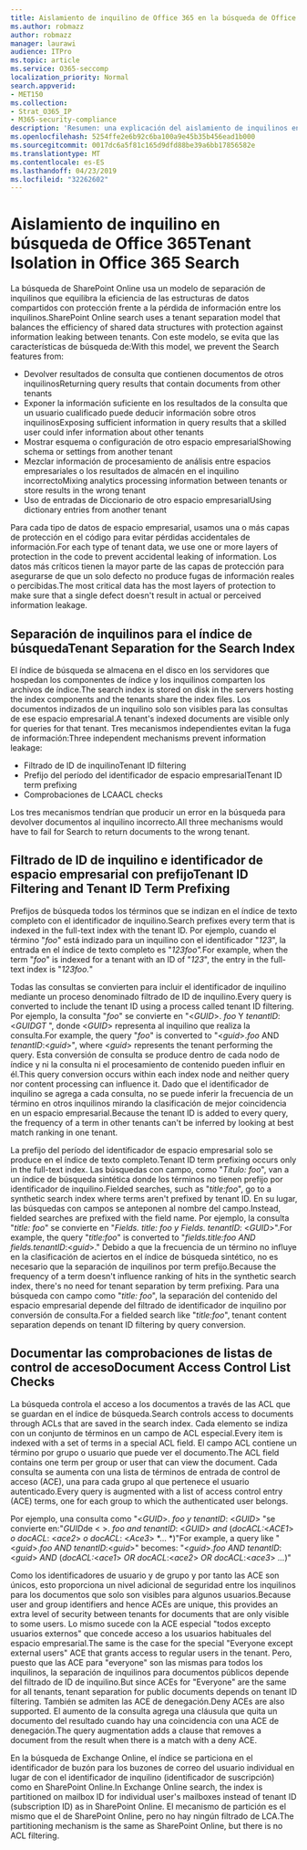 ```yaml
---
title: Aislamiento de inquilino de Office 365 en la búsqueda de Office 365
ms.author: robmazz
author: robmazz
manager: laurawi
audience: ITPro
ms.topic: article
ms.service: O365-seccomp
localization_priority: Normal
search.appverid:
- MET150
ms.collection:
- Strat_O365_IP
- M365-security-compliance
description: 'Resumen: una explicación del aislamiento de inquilinos en Office 365 Search.'
ms.openlocfilehash: 5254ffe2e6b92c6ba100a9e45b35b456ead1b000
ms.sourcegitcommit: 0017dc6a5f81c165d9dfd88be39a6bb17856582e
ms.translationtype: MT
ms.contentlocale: es-ES
ms.lasthandoff: 04/23/2019
ms.locfileid: "32262602"
---
```

# <a name="tenant-isolation-in-office-365-search"></a><span data-ttu-id="d5ca9-103">Aislamiento de inquilino en búsqueda de Office 365</span><span class="sxs-lookup"><span data-stu-id="d5ca9-103">Tenant Isolation in Office 365 Search</span></span>
<span data-ttu-id="d5ca9-104">La búsqueda de SharePoint Online usa un modelo de separación de inquilinos que equilibra la eficiencia de las estructuras de datos compartidos con protección frente a la pérdida de información entre los inquilinos.</span><span class="sxs-lookup"><span data-stu-id="d5ca9-104">SharePoint Online search uses a tenant separation model that balances the efficiency of shared data structures with protection against information leaking between tenants.</span></span> <span data-ttu-id="d5ca9-105">Con este modelo, se evita que las características de búsqueda de:</span><span class="sxs-lookup"><span data-stu-id="d5ca9-105">With this model, we prevent the Search features from:</span></span>
- <span data-ttu-id="d5ca9-106">Devolver resultados de consulta que contienen documentos de otros inquilinos</span><span class="sxs-lookup"><span data-stu-id="d5ca9-106">Returning query results that contain documents from other tenants</span></span>
- <span data-ttu-id="d5ca9-107">Exponer la información suficiente en los resultados de la consulta que un usuario cualificado puede deducir información sobre otros inquilinos</span><span class="sxs-lookup"><span data-stu-id="d5ca9-107">Exposing sufficient information in query results that a skilled user could infer information about other tenants</span></span>
- <span data-ttu-id="d5ca9-108">Mostrar esquema o configuración de otro espacio empresarial</span><span class="sxs-lookup"><span data-stu-id="d5ca9-108">Showing schema or settings from another tenant</span></span>
- <span data-ttu-id="d5ca9-109">Mezclar información de procesamiento de análisis entre espacios empresariales o los resultados de almacén en el inquilino incorrecto</span><span class="sxs-lookup"><span data-stu-id="d5ca9-109">Mixing analytics processing information between tenants or store results in the wrong tenant</span></span>
- <span data-ttu-id="d5ca9-110">Uso de entradas de Diccionario de otro espacio empresarial</span><span class="sxs-lookup"><span data-stu-id="d5ca9-110">Using dictionary entries from another tenant</span></span>

<span data-ttu-id="d5ca9-111">Para cada tipo de datos de espacio empresarial, usamos una o más capas de protección en el código para evitar pérdidas accidentales de información.</span><span class="sxs-lookup"><span data-stu-id="d5ca9-111">For each type of tenant data, we use one or more layers of protection in the code to prevent accidental leaking of information.</span></span> <span data-ttu-id="d5ca9-112">Los datos más críticos tienen la mayor parte de las capas de protección para asegurarse de que un solo defecto no produce fugas de información reales o percibidas.</span><span class="sxs-lookup"><span data-stu-id="d5ca9-112">The most critical data has the most layers of protection to make sure that a single defect doesn't result in actual or perceived information leakage.</span></span>

## <a name="tenant-separation-for-the-search-index"></a><span data-ttu-id="d5ca9-113">Separación de inquilinos para el índice de búsqueda</span><span class="sxs-lookup"><span data-stu-id="d5ca9-113">Tenant Separation for the Search Index</span></span>
<span data-ttu-id="d5ca9-114">El índice de búsqueda se almacena en el disco en los servidores que hospedan los componentes de índice y los inquilinos comparten los archivos de índice.</span><span class="sxs-lookup"><span data-stu-id="d5ca9-114">The search index is stored on disk in the servers hosting the index components and the tenants share the index files.</span></span> <span data-ttu-id="d5ca9-115">Los documentos indizados de un inquilino solo son visibles para las consultas de ese espacio empresarial.</span><span class="sxs-lookup"><span data-stu-id="d5ca9-115">A tenant's indexed documents are visible only for queries for that tenant.</span></span> <span data-ttu-id="d5ca9-116">Tres mecanismos independientes evitan la fuga de información:</span><span class="sxs-lookup"><span data-stu-id="d5ca9-116">Three independent mechanisms prevent information leakage:</span></span>
- <span data-ttu-id="d5ca9-117">Filtrado de ID de inquilino</span><span class="sxs-lookup"><span data-stu-id="d5ca9-117">Tenant ID filtering</span></span>
- <span data-ttu-id="d5ca9-118">Prefijo del período del identificador de espacio empresarial</span><span class="sxs-lookup"><span data-stu-id="d5ca9-118">Tenant ID term prefixing</span></span>
- <span data-ttu-id="d5ca9-119">Comprobaciones de LCA</span><span class="sxs-lookup"><span data-stu-id="d5ca9-119">ACL checks</span></span>

<span data-ttu-id="d5ca9-120">Los tres mecanismos tendrían que producir un error en la búsqueda para devolver documentos al inquilino incorrecto.</span><span class="sxs-lookup"><span data-stu-id="d5ca9-120">All three mechanisms would have to fail for Search to return documents to the wrong tenant.</span></span>

## <a name="tenant-id-filtering-and-tenant-id-term-prefixing"></a><span data-ttu-id="d5ca9-121">Filtrado de ID de inquilino e identificador de espacio empresarial con prefijo</span><span class="sxs-lookup"><span data-stu-id="d5ca9-121">Tenant ID Filtering and Tenant ID Term Prefixing</span></span>
<span data-ttu-id="d5ca9-122">Prefijos de búsqueda todos los términos que se indizan en el índice de texto completo con el identificador de inquilino.</span><span class="sxs-lookup"><span data-stu-id="d5ca9-122">Search prefixes every term that is indexed in the full-text index with the tenant ID.</span></span> <span data-ttu-id="d5ca9-123">Por ejemplo, cuando el término "*foo*" está indizado para un inquilino con el identificador "*123*", la entrada en el índice de texto completo es "*123foo".*</span><span class="sxs-lookup"><span data-stu-id="d5ca9-123">For example, when the term "*foo*" is indexed for a tenant with an ID of "*123*", the entry in the full-text index is "*123foo.*"</span></span>

<span data-ttu-id="d5ca9-124">Todas las consultas se convierten para incluir el identificador de inquilino mediante un proceso denominado filtrado de ID de inquilino.</span><span class="sxs-lookup"><span data-stu-id="d5ca9-124">Every query is converted to include the tenant ID using a process called tenant ID filtering.</span></span> <span data-ttu-id="d5ca9-125">Por ejemplo, la consulta "*foo*" se convierte en "<*GUID*>. *foo* Y *tenantID*: <*GUID*_GT_ ", donde <*GUID*> representa al inquilino que realiza la consulta.</span><span class="sxs-lookup"><span data-stu-id="d5ca9-125">For example, the query "*foo*" is converted to "<*guid*>.*foo* AND *tenantID*:<*guid*>", where <*guid*> represents the tenant performing the query.</span></span> <span data-ttu-id="d5ca9-126">Esta conversión de consulta se produce dentro de cada nodo de índice y ni la consulta ni el procesamiento de contenido pueden influir en él.</span><span class="sxs-lookup"><span data-stu-id="d5ca9-126">This query conversion occurs within each index node and neither query nor content processing can influence it.</span></span> <span data-ttu-id="d5ca9-127">Dado que el identificador de inquilino se agrega a cada consulta, no se puede inferir la frecuencia de un término en otros inquilinos mirando la clasificación de mejor coincidencia en un espacio empresarial.</span><span class="sxs-lookup"><span data-stu-id="d5ca9-127">Because the tenant ID is added to every query, the frequency of a term in other tenants can't be inferred by looking at best match ranking in one tenant.</span></span>

<span data-ttu-id="d5ca9-128">La prefijo del período del identificador de espacio empresarial solo se produce en el índice de texto completo.</span><span class="sxs-lookup"><span data-stu-id="d5ca9-128">Tenant ID term prefixing occurs only in the full-text index.</span></span> <span data-ttu-id="d5ca9-129">Las búsquedas con campo, como "*Título: foo*", van a un índice de búsqueda sintética donde los términos no tienen prefijo por identificador de inquilino.</span><span class="sxs-lookup"><span data-stu-id="d5ca9-129">Fielded searches, such as "*title:foo*", go to a synthetic search index where terms aren't prefixed by tenant ID.</span></span> <span data-ttu-id="d5ca9-130">En su lugar, las búsquedas con campos se anteponen al nombre del campo.</span><span class="sxs-lookup"><span data-stu-id="d5ca9-130">Instead, fielded searches are prefixed with the field name.</span></span> <span data-ttu-id="d5ca9-131">Por ejemplo, la consulta "*title: foo*" se convierte en "*Fields. title: foo y Fields. tenantID*: <*GUID*>".</span><span class="sxs-lookup"><span data-stu-id="d5ca9-131">For example, the query "*title:foo*" is converted to "*fields.title:foo AND fields.tenantID*:<*guid*>."</span></span> <span data-ttu-id="d5ca9-132">Debido a que la frecuencia de un término no influye en la clasificación de aciertos en el índice de búsqueda sintético, no es necesario que la separación de inquilinos por term prefijo.</span><span class="sxs-lookup"><span data-stu-id="d5ca9-132">Because the frequency of a term doesn't influence ranking of hits in the synthetic search index, there's no need for tenant separation by term prefixing.</span></span> <span data-ttu-id="d5ca9-133">Para una búsqueda con campo como "*title: foo*", la separación del contenido del espacio empresarial depende del filtrado de identificador de inquilino por conversión de consulta.</span><span class="sxs-lookup"><span data-stu-id="d5ca9-133">For a fielded search like "*title:foo*", tenant content separation depends on tenant ID filtering by query conversion.</span></span>

## <a name="document-access-control-list-checks"></a><span data-ttu-id="d5ca9-134">Documentar las comprobaciones de listas de control de acceso</span><span class="sxs-lookup"><span data-stu-id="d5ca9-134">Document Access Control List Checks</span></span>
<span data-ttu-id="d5ca9-135">La búsqueda controla el acceso a los documentos a través de las ACL que se guardan en el índice de búsqueda.</span><span class="sxs-lookup"><span data-stu-id="d5ca9-135">Search controls access to documents through ACLs that are saved in the search index.</span></span> <span data-ttu-id="d5ca9-136">Cada elemento se indiza con un conjunto de términos en un campo de ACL especial.</span><span class="sxs-lookup"><span data-stu-id="d5ca9-136">Every item is indexed with a set of terms in a special ACL field.</span></span> <span data-ttu-id="d5ca9-137">El campo ACL contiene un término por grupo o usuario que puede ver el documento.</span><span class="sxs-lookup"><span data-stu-id="d5ca9-137">The ACL field contains one term per group or user that can view the document.</span></span> <span data-ttu-id="d5ca9-138">Cada consulta se aumenta con una lista de términos de entrada de control de acceso (ACE), una para cada grupo al que pertenece el usuario autenticado.</span><span class="sxs-lookup"><span data-stu-id="d5ca9-138">Every query is augmented with a list of access control entry (ACE) terms, one for each group to which the authenticated user belongs.</span></span>

<span data-ttu-id="d5ca9-139">Por ejemplo, una consulta como "<*GUID*>. *foo y tenantID*: <*GUID*> "se convierte en:"*GUID*de < >. *foo and tenantID*: <*GUID*> *and* (*docACL:*<*ACE1*> *o docACL*: <*ace2*> *o docACL*: <*Ace3*> \*... \*)"</span><span class="sxs-lookup"><span data-stu-id="d5ca9-139">For example, a query like "<*guid*>.*foo AND tenantID*:<*guid*>" becomes: "<*guid*>.*foo AND tenantID*:<*guid*> *AND* (*docACL:*<*ace1*> *OR docACL*:<*ace2*> *OR docACL*:<*ace3*> *...*)"</span></span>

<span data-ttu-id="d5ca9-140">Como los identificadores de usuario y de grupo y por tanto las ACE son únicos, esto proporciona un nivel adicional de seguridad entre los inquilinos para los documentos que solo son visibles para algunos usuarios.</span><span class="sxs-lookup"><span data-stu-id="d5ca9-140">Because user and group identifiers and hence ACEs are unique, this provides an extra level of security between tenants for documents that are only visible to some users.</span></span> <span data-ttu-id="d5ca9-141">Lo mismo sucede con la ACE especial "todos excepto usuarios externos" que concede acceso a los usuarios habituales del espacio empresarial.</span><span class="sxs-lookup"><span data-stu-id="d5ca9-141">The same is the case for the special "Everyone except external users" ACE that grants access to regular users in the tenant.</span></span> <span data-ttu-id="d5ca9-142">Pero, puesto que las ACE para "everyone" son las mismas para todos los inquilinos, la separación de inquilinos para documentos públicos depende del filtrado de ID de inquilino.</span><span class="sxs-lookup"><span data-stu-id="d5ca9-142">But since ACEs for "Everyone" are the same for all tenants, tenant separation for public documents depends on tenant ID filtering.</span></span> <span data-ttu-id="d5ca9-143">También se admiten las ACE de denegación.</span><span class="sxs-lookup"><span data-stu-id="d5ca9-143">Deny ACEs are also supported.</span></span> <span data-ttu-id="d5ca9-144">El aumento de la consulta agrega una cláusula que quita un documento del resultado cuando hay una coincidencia con una ACE de denegación.</span><span class="sxs-lookup"><span data-stu-id="d5ca9-144">The query augmentation adds a clause that removes a document from the result when there is a match with a deny ACE.</span></span>

<span data-ttu-id="d5ca9-145">En la búsqueda de Exchange Online, el índice se particiona en el identificador de buzón para los buzones de correo del usuario individual en lugar de con el identificador de inquilino (identificador de suscripción) como en SharePoint Online.</span><span class="sxs-lookup"><span data-stu-id="d5ca9-145">In Exchange Online search, the index is partitioned on mailbox ID for individual user's mailboxes instead of tenant ID (subscription ID) as in SharePoint Online.</span></span> <span data-ttu-id="d5ca9-146">El mecanismo de partición es el mismo que el de SharePoint Online, pero no hay ningún filtrado de LCA.</span><span class="sxs-lookup"><span data-stu-id="d5ca9-146">The partitioning mechanism is the same as SharePoint Online, but there is no ACL filtering.</span></span>

